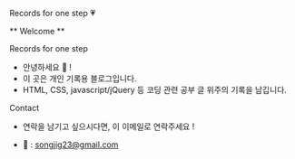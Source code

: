 Records for one step 💗


** Welcome **

Records for one step

- 안녕하세요 👋 !
- 이 곳은 개인 기록용 블로그입니다.
- HTML, CSS, javascript/jQuery 등 코딩 관련 공부 글 위주의 기록을 남깁니다.


Contact

- 연락을 남기고 싶으시다면, 이 이메일로 연락주세요 !

-  📩 : songjig23@gmail.com